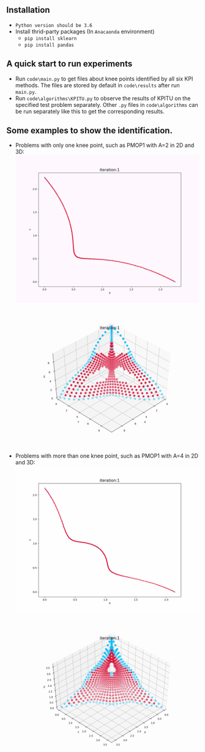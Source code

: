 ## Installation
* `Python version should be 3.6`
* Install thrid-party packages (In `Anacaonda` environment)
    * `pip install sklearn`
    * `pip install pandas`

## A quick start to run experiments
* Run `code\main.py` to get files about knee points identified by all six KPI methods. The files are stored by default in `code\results` after run `main.py`.
* Run `code\algorithms\KPITU.py` to observe the results of KPITU on the specified test problem separately. Other `.py` files in `code\algorithms` can be run separately like this to get the corresponding results.

## Some examples to show the identification.
* Problems with only one knee point, such as PMOP1 with A=2 in 2D and 3D:
![image](https://github.com/JerryI00/KPI/blob/master/gif/PMOP1_M2_A2.gif)
![image](https://github.com/JerryI00/KPI/blob/master/gif/PMOP1_M3_A2.gif)
* Problems with more than one knee point, such as PMOP1 with A=4 in 2D and 3D:
![image](https://github.com/JerryI00/KPI/blob/master/gif/PMOP1_M2_A4.gif)
![image](https://github.com/JerryI00/KPI/blob/master/gif/PMOP1_M3_A4.gif)
